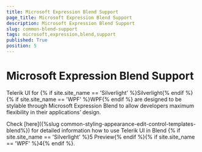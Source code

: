 ```yaml
---
title: Microsoft Expression Blend Support
page_title: Microsoft Expression Blend Support
description: Microsoft Expression Blend Support
slug: common-blend-support
tags: microsoft,expression,blend,support
published: True
position: 5
---
```


# Microsoft Expression Blend Support

Telerik UI for {% if site.site_name == 'Silverlight' %}Silverlight{% endif %}{% if site.site_name == 'WPF' %}WPF{% endif %} are designed to be stylable through Microsoft Expression Blend to allow developers maximum flexibility in their applications’ design.

Check [here]({%slug common-styling-appearance-edit-control-templates-blend%}) for detailed information how to use Telerik UI in Blend {% if site.site_name == 'Silverlight' %}5 Preview{% endif %}{% if site.site_name == 'WPF' %}4{% endif %}.

